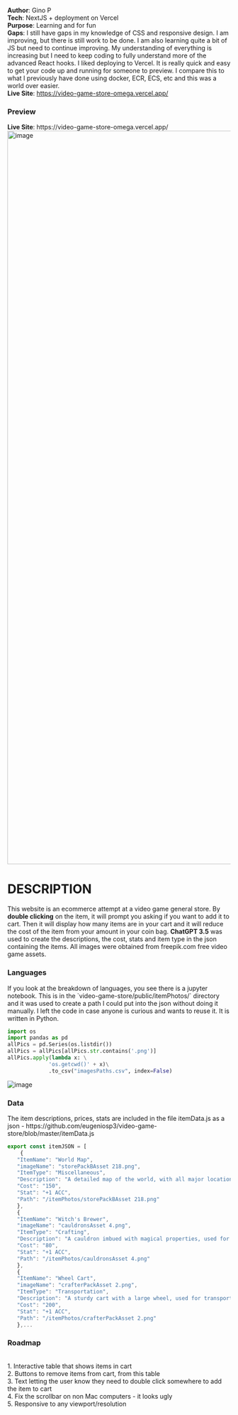 **Author**: Gino P
<br>**Tech**: NextJS + deployment on Vercel
<br>**Purpose**: Learning and for fun
<br>**Gaps**: I still have gaps in my knowledge of CSS and responsive design. I am improving, but there is still work to be done. I am also learning quite a bit of JS but need to continue improving. My understanding of everything is increasing but I need to keep coding to fully understand more of the advanced React hooks. I liked deploying to Vercel. It is really quick and easy to get your code up and running for someone to preview. I compare this to what I previously have done using docker, ECR, ECS, etc and this was a world over easier.
<br>**Live Site**: https://video-game-store-omega.vercel.app/

<h3>Preview</h3>
<b>Live Site</b>: https://video-game-store-omega.vercel.app/
<br>
<img width="1652" alt="image" src="https://user-images.githubusercontent.com/64187887/225803543-3f14bfcd-b134-4719-9122-1e1dfc00b8d3.png">

# DESCRIPTION 
This website is an ecommerce attempt at a video game general store. By **double clicking** on the item, it will prompt you asking if you want to add it to cart. Then it will display how many items are in your cart and it will reduce the cost of the item from your amount in your coin bag. 
<b>ChatGPT 3.5</b> was used to create the descriptions, the cost, stats and item type in the json containing the items. 
All images were obtained from freepik.com free video game assets. 

<h3>Languages</h3>
If you look at the breakdown of languages, you see there is a jupyter notebook. This is in the `video-game-store/public/itemPhotos/` directory and it was used to create a path I could put into the json without doing it manually. I left the code in case anyone is curious and wants to reuse it. It is written in Python.

```python
import os
import pandas as pd
allPics = pd.Series(os.listdir())
allPics = allPics[allPics.str.contains('.png')]
allPics.apply(lambda x: \
             'os.getcwd()' + x)\
             .to_csv("imagesPaths.csv", index=False)

```

![image](https://user-images.githubusercontent.com/64187887/225639772-2e1efc77-34c1-42c1-a935-5418ef24c7e0.png)



<h3>Data</h3>
The item descriptions, prices, stats are included in the file itemData.js as a json - https://github.com/eugeniosp3/video-game-store/blob/master/itemData.js

```javascript
export const itemJSON = [
    {
   "ItemName": "World Map",
   "imageName": "storePackBAsset 218.png",
   "ItemType": "Miscellaneous",
   "Description": "A detailed map of the world, with all major locations marked.",
   "Cost": "150",
   "Stat": "+1 ACC",
   "Path": "/itemPhotos/storePackBAsset 218.png"
   },
   {
   "ItemName": "Witch's Brewer",
   "imageName": "cauldronsAsset 4.png",
   "ItemType": "Crafting",
   "Description": "A cauldron imbued with magical properties, used for brewing potions.",
   "Cost": "80",
   "Stat": "+1 ACC",
   "Path": "/itemPhotos/cauldronsAsset 4.png"
   },
   {
   "ItemName": "Wheel Cart",
   "imageName": "crafterPackAsset 2.png",
   "ItemType": "Transportation",
   "Description": "A sturdy cart with a large wheel, used for transporting goods.",
   "Cost": "200",
   "Stat": "+1 ACC",
   "Path": "/itemPhotos/crafterPackAsset 2.png"
   },...
   ```

<h3>Roadmap</h3>
<br>1. Interactive table that shows items in cart
<br>2. Buttons to remove items from cart, from this table
<br>3. Text letting the user know they need to double click somewhere to add the item to cart
<br>4. Fix the scrollbar on non Mac computers - it looks ugly
<br>5. Responsive to any viewport/resolution 



